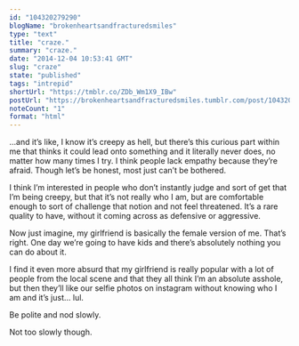 ```yaml
---
id: "104320279290"
blogName: "brokenheartsandfracturedsmiles"
type: "text"
title: "craze."
summary: "craze."
date: "2014-12-04 10:53:41 GMT"
slug: "craze"
state: "published"
tags: "intrepid"
shortUrl: "https://tmblr.co/ZDb_Wm1X9_IBw"
postUrl: "https://brokenheartsandfracturedsmiles.tumblr.com/post/104320279290/craze"
noteCount: "1"
format: "html"
---
```


…and it’s like, I know it’s creepy as hell, but there’s this curious part within me that thinks it could lead onto something and it literally never does, no matter how many times I try. I think people lack empathy because they’re afraid. Though let’s be honest, most just can’t be bothered. 

I think I’m interested in people who don’t instantly judge and sort of get that I’m being creepy, but that it’s not really who I am, but are comfortable enough to sort of challenge that notion and not feel threatened. It’s a rare quality to have, without it coming across as defensive or aggressive. 

Now just imagine, my girlfriend is basically the female version of me. That’s right. One day we’re going to have kids and there’s absolutely nothing you can do about it. 

I find it even more absurd that my girlfriend is really popular with a lot of people from the local scene and that they all think I’m an absolute asshole, but then they’ll like our selfie photos on instagram without knowing who I am and it’s just… lul. 

Be polite and nod slowly.

Not too slowly though.